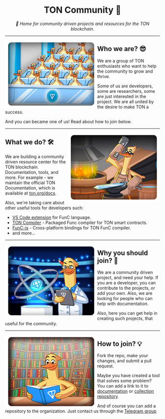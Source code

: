<h1 align="center">TON Community 💎</h1>
<div align="center"><i>🏡 Home for community driven projects and resources for the TON blockchain.</i></div>

---

<img align="left" width="300" src="imgs/who.png">

## Who we are? 😎
We are a group of TON enthusiasts who want to help the community to grow and thrive. 

Some of us are developers, some are researchers, some are just interested in the project. We are all united by the desire to make TON a success.

And you can became one of us! Read about how to join below.

---

<img align="right" width="300" src="imgs/what.png">


## What we do? 🛠️
We are building a community driven resource center for the TON blockchain. Documentation, tools, and more.
For example - we maintain the official TON Documentation, which is available at [ton.org/docs](https://ton.org/docs).

Also, we're taking care about other useful tools for developers such:
- [VS Code extension](https://github.com/ton-community/vscode-func) for FunC language.
- [TON Compiler](https://github.com/ton-community/ton-compiler) - Packaged Func compiler for TON smart contracts.
- [FunC-js](https://github.com/ton-community/func-js) - Cross-platform bindings for TON FunC compiler.
- and more...

---

<img align="left" width="300" src="imgs/why.png">

## Why you should join? 🎫
We are a community driven project, and need your help. If you are a developer, you can contribute to the projects, or add your own. Also, we are looking for people who can help with documentation.

Also, here you can get help in creating such projects, that useful for the community.

---

<img align="left" width="300" src="imgs/how.png">

## How to join? 💡
Fork the repo, make your changes, and submit a pull request. 

Maybe you have created a tool that solves some problem? You can add a link to it to [documentation](https://github.com/ton-community/ton-docs) or [collection repository](https://github.com/ton-community/awesome-ton). 

And of course you can add a repository to the organization. Just contact us through the [Telegram group](https://t.me/ton_dev_community)

